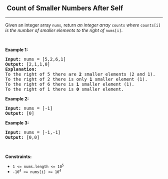 <h2>  Count of Smaller Numbers After Self</h2><hr><div><p>Given an integer array <code>nums</code>, return<em> an integer array </em><code>counts</code><em> where </em><code>counts[i]</code><em> is the number of smaller elements to the right of </em><code>nums[i]</code>.</p>

<p>&nbsp;</p>
<p><strong class="example">Example 1:</strong></p>

<pre><strong>Input:</strong> nums = [5,2,6,1]
<strong>Output:</strong> [2,1,1,0]
<strong>Explanation:</strong>
To the right of 5 there are <b>2</b> smaller elements (2 and 1).
To the right of 2 there is only <b>1</b> smaller element (1).
To the right of 6 there is <b>1</b> smaller element (1).
To the right of 1 there is <b>0</b> smaller element.
</pre>

<p><strong class="example">Example 2:</strong></p>

<pre><strong>Input:</strong> nums = [-1]
<strong>Output:</strong> [0]
</pre>

<p><strong class="example">Example 3:</strong></p>

<pre><strong>Input:</strong> nums = [-1,-1]
<strong>Output:</strong> [0,0]
</pre>

<p>&nbsp;</p>
<p><strong>Constraints:</strong></p>

<ul>
	<li><code>1 &lt;= nums.length &lt;= 10<sup>5</sup></code></li>
	<li><code>-10<sup>4</sup> &lt;= nums[i] &lt;= 10<sup>4</sup></code></li>
</ul>
</div>